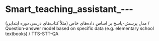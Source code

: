 # Smart_teaching_assistant_-_-_-
مدل پرسش-پاسخ بر اساس داده‌های خاص (مثلاً کتاب‌های درسی دوره ابتدایی) / Question-answer model based on specific data (e.g. elementary school textbooks) / TTS-STT-QA
